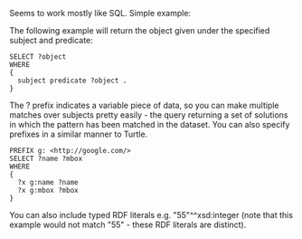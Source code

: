 Seems to work mostly like SQL. Simple example:

The following example will return the object given under the specified subject
and predicate:

```
SELECT ?object
WHERE
{
  subject predicate ?object .
}
```

The ? prefix indicates a variable piece of data, so you can make multiple
matches over subjects pretty easily - the query returning a set of solutions in
which the pattern has been matched in the dataset. You can also specify prefixes 
in a similar manner to Turtle.

```
PREFIX g: <http://google.com/>
SELECT ?name ?mbox
WHERE
{
  ?x g:name ?name
  ?x g:mbox ?mbox
}
```

You can also include typed RDF literals e.g. "55"^^xsd:integer (note that this
example would not match "55" - these RDF literals are distinct).
